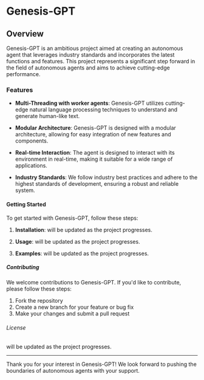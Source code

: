 # Genesis-GPT

## Overview

Genesis-GPT is an ambitious project aimed at creating an autonomous agent that leverages industry standards and incorporates the latest functions and features. This project represents a significant step forward in the field of autonomous agents and aims to achieve cutting-edge performance.

### Features

- **Multi-Threading with worker agents**: Genesis-GPT utilizes cutting-edge natural language processing techniques to understand and generate human-like text.

- **Modular Architecture**: Genesis-GPT is designed with a modular architecture, allowing for easy integration of new features and components.

- **Real-time Interaction**: The agent is designed to interact with its environment in real-time, making it suitable for a wide range of applications.

- **Industry Standards**: We follow industry best practices and adhere to the highest standards of development, ensuring a robust and reliable system.

#### Getting Started

To get started with Genesis-GPT, follow these steps:

1. **Installation**: will be updated as the project progresses.

2. **Usage**: will be updated as the project progresses.

3. **Examples**: will be updated as the project progresses.

##### Contributing

We welcome contributions to Genesis-GPT. If you'd like to contribute, please follow these steps:

1. Fork the repository
2. Create a new branch for your feature or bug fix
3. Make your changes and submit a pull request

###### License

will be updated as the project progresses.

---

Thank you for your interest in Genesis-GPT! We look forward to pushing the boundaries of autonomous agents with your support.
